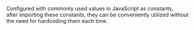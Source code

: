 Configured with commonly used values in JavaScript as constants,  
after importing these constants, they can be conveniently utilized without the need for hardcoding them each time.